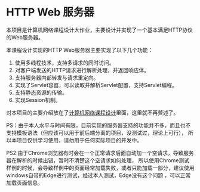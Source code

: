 # HTTP Web 服务器
本项目是计算机网络课程设计大作业，主要设计并实现了一个基本满足HTTP协议的Web服务器。

本课程设计实现的HTTP Web服务器主要实现了以下几个功能：
1. 使用多线程技术，支持多请求的同时访问。
2. 对客户端发送的HTTP请求进行解析处理，并返回响应体。
3. 支持服务器内部转发与请求重定向。
4. 实现了Servlet容器，可以读取并解析Servlet配置，支持Servlet编程。
5. 支持静态资源的传输。
6. 实现Session机制。

对本项目的主要介绍放在了[计算机网络课程设计](/计算机网络课程设计.pdf)里面，这里就不再赘述了。

PS：由于本人水平与时间有限，目前实现的服务器支持的功能并不多，而且也不支持模板语法（但应该可以用于前后端分离的项目，没测试过，理论上可行），
所以本项目仅供学习使用，请勿用于任何实际项目的开发中。

PS2:由于Chrome浏览器有时会在一个正常请求后面自动加一个空请求，导致服务器在解析的时候出错，暂时不清楚这个空请求如何处理，
所以使用Chrome测试样例的时候，会导致样例中的页面经常加载失败，或者只能加载一部分，建议使用windows自带的Edge进行测试，经过本人测试，Edge没有这个问题
，可以正常加载页面信息。
